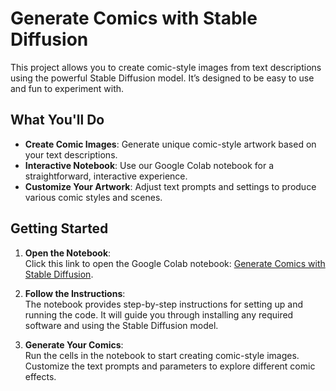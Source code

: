 # Generate Comics with Stable Diffusion

 This project allows you to create comic-style images from text descriptions using the powerful Stable Diffusion model. It’s designed to be easy to use and fun to experiment with.<br>

## What You'll Do

- **Create Comic Images**: Generate unique comic-style artwork based on your text descriptions.<br>
- **Interactive Notebook**: Use our Google Colab notebook for a straightforward, interactive experience.<br>
- **Customize Your Artwork**: Adjust text prompts and settings to produce various comic styles and scenes.<br>

## Getting Started

1. **Open the Notebook**:<br>
   Click this link to open the Google Colab notebook: [Generate Comics with Stable Diffusion](https://colab.research.google.com/drive/1J3cEKCF6daJabWMLiwB951sdTacKqGGF?usp=sharing).<br>

2. **Follow the Instructions**:<br>
   The notebook provides step-by-step instructions for setting up and running the code. It will guide you through installing any required software and using the Stable Diffusion model.<br>

3. **Generate Your Comics**:<br>
   Run the cells in the notebook to start creating comic-style images. Customize the text prompts and parameters to explore different comic effects.<br>
